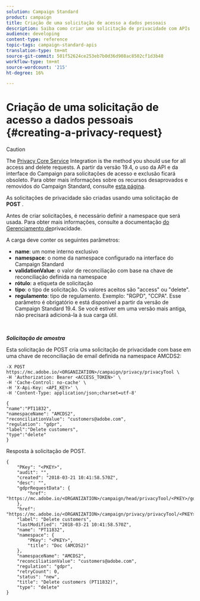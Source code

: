 ```yaml
---
solution: Campaign Standard
product: campaign
title: Criação de uma solicitação de acesso a dados pessoais
description: Saiba como criar uma solicitação de privacidade com APIs
audience: developing
content-type: reference
topic-tags: campaign-standard-apis
translation-type: tm+mt
source-git-commit: 501f52624ce253eb7b0d36d908ac8502cf1d3b48
workflow-type: tm+mt
source-wordcount: '215'
ht-degree: 16%

---
```



# Criação de uma solicitação de acesso a dados pessoais {#creating-a-privacy-request}

>[!CAUTION]
>
>The [Privacy Core Service](https://adobe.io/apis/cloudplatform/gdpr.html) Integration is the method you should use for all access and delete requests. A partir da versão 19.4, o uso da API e da interface do Campaign para solicitações de acesso e exclusão ficará obsoleto. Para obter mais informações sobre os recursos desaprovados e removidos do Campaign Standard, consulte [esta página](https://helpx.adobe.com/br/campaign/kb/acs-deprecated-and-removed-features.html).

As solicitações de privacidade são criadas usando uma solicitação de **POST** .

Antes de criar solicitações, é necessário definir a namespace que será usada. Para obter mais informações, consulte a documentação [do Gerenciamento de](https://helpx.adobe.com/br/campaign/kb/acs-privacy.html#ManagingPrivacyRequests)privacidade.

A carga deve conter os seguintes parâmetros:

* **name**: um nome interno exclusivo
* **namespace**: o nome da namespace configurado na interface do Campaign Standard
* **validationValue**: o valor de reconciliação com base na chave de reconciliação definida na namespace
* **rótulo**: a etiqueta de solicitação
* **tipo**: o tipo de solicitação. Os valores aceitos são &quot;access&quot; ou &quot;delete&quot;.
* **regulamento**: tipo de regulamento. Exemplo: &quot;RGPD&quot;, &quot;CCPA&quot;. Esse parâmetro é obrigatório e está disponível a partir da versão de Campaign Standard 19.4. Se você estiver em uma versão mais antiga, não precisará adicioná-la à sua carga útil.

<br/>

***Solicitação de amostra***

Esta solicitação de POST cria uma solicitação de privacidade com base em uma chave de reconciliação de email definida na namespace AMCDS2:

```
-X POST https://mc.adobe.io/<ORGANIZATION>/campaign/privacy/privacyTool \
-H 'Authorization: Bearer <ACCESS_TOKEN>' \
-H 'Cache-Control: no-cache' \
-H 'X-Api-Key: <API_KEY>' \
-H 'Content-Type: application/json;charset=utf-8'

{
"name":"PT11832",
"namespaceName": "AMCDS2",
"reconciliationValue": "customers@adobe.com",
"regulation": "gdpr",
"label":"Delete customers",
"type":"delete"
}
```

Resposta à solicitação de POST.

```
{
    "PKey": "<PKEY>",
    "audit": "",
    "created": "2018-03-21 10:41:58.570Z",
    "desc": "",
    "gdprRequestData": {
        "href": "https://mc.adobe.io/<ORGANIZATION>/campaign/head/privacyTool/<PKEY>/gdprRequestData/"
    },
    "href": "https://mc.adobe.io/<ORGANIZATION>/campaign/privacy/privacyTool/<PKEY>",
    "label": "Delete customers",
    "lastModified": "2018-03-21 10:41:58.570Z",
    "name": "PT11832",
    "namespace": {
        "PKey": "<PKEY>",
        "title": "Doc (AMCDS2)"
    },
    "namespaceName": "AMCDS2",
    "reconciliationValue": "customers@adobe.com",
    "regulation": "gdpr",
    "retryCount": 0,
    "status": "new",
    "title": "Delete customers (PT11832)",
    "type": "delete"
}
```
